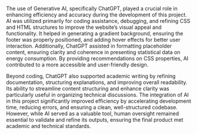 The use of Generative AI, specifically ChatGPT, played a crucial role in enhancing efficiency and accuracy during the development of this project. AI was utilized primarily for coding assistance, debugging, and refining CSS and HTML structures to improve the website’s visual appeal and functionality. It helped in generating a gradient background, ensuring the footer was properly positioned, and adding hover effects for better user interaction. Additionally, ChatGPT assisted in formatting placeholder content, ensuring clarity and coherence in presenting statistical data on energy consumption. By providing recommendations on CSS properties, AI contributed to a more accessible and user-friendly design.

Beyond coding, ChatGPT also supported academic writing by refining documentation, structuring explanations, and improving overall readability. Its ability to streamline content structuring and enhance clarity was particularly useful in organizing technical discussions. The integration of AI in this project significantly improved efficiency by accelerating development time, reducing errors, and ensuring a clean, well-structured codebase. However, while AI served as a valuable tool, human oversight remained essential to validate and refine its outputs, ensuring the final product met academic and technical standards.